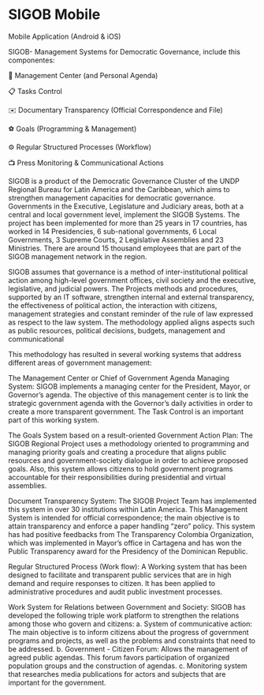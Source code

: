 # SIGOB Mobile
Mobile Application (Android & iOS)

SIGOB- Management Systems for Democratic Governance, include this componentes:

📅 Management Center (and Personal Agenda)

📋 Tasks Control

✉️ Documentary Transparency (Official Correspondence and File)

⚽️ Goals (Programming & Management)

⚙️ Regular Structured Processes (Workflow)

📺 Press Monitoring & Communicational Actions

SIGOB is a product of the Democratic Governance Cluster of the UNDP Regional Bureau for Latin America and the Caribbean, which aims to strengthen management capacities for democratic governance. Governments in the Executive, Legislature and Judiciary areas, both at a central and local government level, implement the SIGOB Systems. The project has been implemented for more than 25 years in 17 countries, has worked in 14 Presidencies, 6 sub-national governments, 6 Local Governments, 3 Supreme Courts, 2 Legislative Assemblies and 23 Ministries. There are around 15 thousand employees that are part of the SIGOB management network in the region.

SIGOB assumes that governance is a method of inter-institutional political action among high-level government offices, civil society and the executive, legislative, and judicial powers. The Projects methods and procedures, supported by an IT software, strengthen internal and external transparency, the effectiveness of political action, the interaction with citizens, management strategies and constant reminder of the rule of law expressed as respect to the law system. The methodology applied aligns aspects such as public resources, political decisions, budgets, management and communicational

This methodology has resulted in several working systems that address different areas of government management:

The Management Center or Chief of Government Agenda Managing System: SIGOB implements a managing center for the President, Mayor, or Governor’s agenda. The objective of this management center is to link the strategic government agenda with the Governor’s daily activities in order to create a more transparent government. The Task Control is an important part of this working system.

The Goals System based on a result-oriented Government Action Plan: The SIGOB Regional Project uses a methodology oriented to programming and managing priority goals and creating a procedure that aligns public resources and government-society dialogue in order to achieve proposed goals. Also, this system allows citizens to hold government programs accountable for their responsibilities during presidential and virtual assemblies.

Document Transparency System: The SIGOB Project Team has implemented this system in over 30 institutions within Latin America. This Management System is intended for official correspondence; the main objective is to attain transparency and enforce a paper handling “zero” policy. This system has had positive feedbacks from The Transparency Colombia Organization, which was implemented in Mayor’s office in Cartagena and has won the Public Transparency award for the Presidency of the Dominican Republic.

Regular Structured Process (Work flow): A Working system that has been designed to facilitate and transparent public services that are in high demand and require responses to citizen. It has been applied to administrative procedures and audit public investment processes.

Work System for Relations between Government and Society: SIGOB has developed the following triple work platform to strengthen the relations among those who govern and citizens:
a. System of communicative action: The main objective is to inform citizens about the progress of government programs and projects, as well as the problems and constraints that need to be addressed.
b. Government - Citizen Forum: Allows the management of agreed public agendas. This forum favors participation of organized population groups and the construction of agendas.
c. Monitoring system that researches media publications for actors and subjects that are important for the government.
